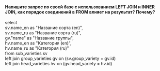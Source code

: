 #### Напишите запрос по своей базе с использованием LEFT JOIN и INNER JOIN, как порядок соединений в FROM влияет на результат? Почему?

select  
 sv.name_en as "Название сорта (en)",  
 sv.name_ru as "Название сорта (ru)",  
 gv."name" as "Название группы",  
 hv.name_en as "Категория (en)",  
 hv.name_ru as "Категория (ru)"  
from sub_varieties sv  
left join group_varieties gv on (sv.group_variety = gv.id)  
left join head_varieties hv on (gv.head_variety = hv.id)  



